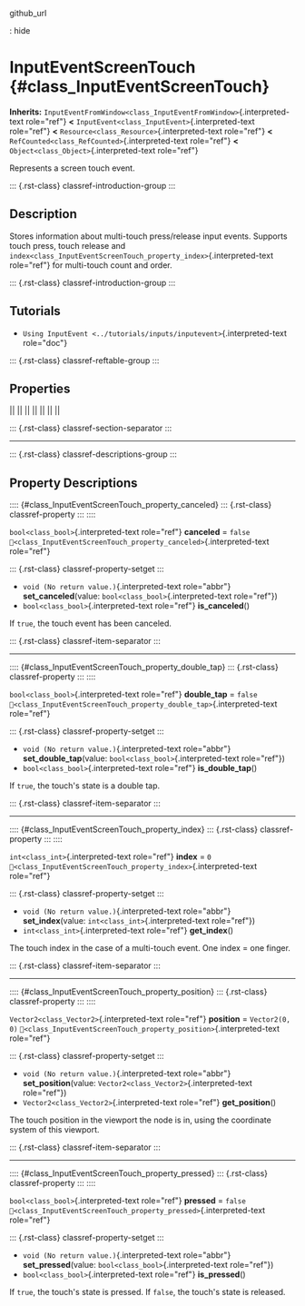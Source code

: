 github_url

:   hide

# InputEventScreenTouch {#class_InputEventScreenTouch}

**Inherits:**
`InputEventFromWindow<class_InputEventFromWindow>`{.interpreted-text
role="ref"} **\<** `InputEvent<class_InputEvent>`{.interpreted-text
role="ref"} **\<** `Resource<class_Resource>`{.interpreted-text
role="ref"} **\<** `RefCounted<class_RefCounted>`{.interpreted-text
role="ref"} **\<** `Object<class_Object>`{.interpreted-text role="ref"}

Represents a screen touch event.

::: {.rst-class}
classref-introduction-group
:::

## Description

Stores information about multi-touch press/release input events.
Supports touch press, touch release and
`index<class_InputEventScreenTouch_property_index>`{.interpreted-text
role="ref"} for multi-touch count and order.

::: {.rst-class}
classref-introduction-group
:::

## Tutorials

- `Using InputEvent <../tutorials/inputs/inputevent>`{.interpreted-text
  role="doc"}

::: {.rst-class}
classref-reftable-group
:::

## Properties

||
||
||
||
||
||
||

::: {.rst-class}
classref-section-separator
:::

------------------------------------------------------------------------

::: {.rst-class}
classref-descriptions-group
:::

## Property Descriptions

:::: {#class_InputEventScreenTouch_property_canceled}
::: {.rst-class}
classref-property
:::
::::

`bool<class_bool>`{.interpreted-text role="ref"} **canceled** = `false`
`🔗<class_InputEventScreenTouch_property_canceled>`{.interpreted-text
role="ref"}

::: {.rst-class}
classref-property-setget
:::

- `void (No return value.)`{.interpreted-text role="abbr"}
  **set_canceled**(value: `bool<class_bool>`{.interpreted-text
  role="ref"})
- `bool<class_bool>`{.interpreted-text role="ref"} **is_canceled**()

If `true`, the touch event has been canceled.

::: {.rst-class}
classref-item-separator
:::

------------------------------------------------------------------------

:::: {#class_InputEventScreenTouch_property_double_tap}
::: {.rst-class}
classref-property
:::
::::

`bool<class_bool>`{.interpreted-text role="ref"} **double_tap** =
`false`
`🔗<class_InputEventScreenTouch_property_double_tap>`{.interpreted-text
role="ref"}

::: {.rst-class}
classref-property-setget
:::

- `void (No return value.)`{.interpreted-text role="abbr"}
  **set_double_tap**(value: `bool<class_bool>`{.interpreted-text
  role="ref"})
- `bool<class_bool>`{.interpreted-text role="ref"} **is_double_tap**()

If `true`, the touch\'s state is a double tap.

::: {.rst-class}
classref-item-separator
:::

------------------------------------------------------------------------

:::: {#class_InputEventScreenTouch_property_index}
::: {.rst-class}
classref-property
:::
::::

`int<class_int>`{.interpreted-text role="ref"} **index** = `0`
`🔗<class_InputEventScreenTouch_property_index>`{.interpreted-text
role="ref"}

::: {.rst-class}
classref-property-setget
:::

- `void (No return value.)`{.interpreted-text role="abbr"}
  **set_index**(value: `int<class_int>`{.interpreted-text role="ref"})
- `int<class_int>`{.interpreted-text role="ref"} **get_index**()

The touch index in the case of a multi-touch event. One index = one
finger.

::: {.rst-class}
classref-item-separator
:::

------------------------------------------------------------------------

:::: {#class_InputEventScreenTouch_property_position}
::: {.rst-class}
classref-property
:::
::::

`Vector2<class_Vector2>`{.interpreted-text role="ref"} **position** =
`Vector2(0, 0)`
`🔗<class_InputEventScreenTouch_property_position>`{.interpreted-text
role="ref"}

::: {.rst-class}
classref-property-setget
:::

- `void (No return value.)`{.interpreted-text role="abbr"}
  **set_position**(value: `Vector2<class_Vector2>`{.interpreted-text
  role="ref"})
- `Vector2<class_Vector2>`{.interpreted-text role="ref"}
  **get_position**()

The touch position in the viewport the node is in, using the coordinate
system of this viewport.

::: {.rst-class}
classref-item-separator
:::

------------------------------------------------------------------------

:::: {#class_InputEventScreenTouch_property_pressed}
::: {.rst-class}
classref-property
:::
::::

`bool<class_bool>`{.interpreted-text role="ref"} **pressed** = `false`
`🔗<class_InputEventScreenTouch_property_pressed>`{.interpreted-text
role="ref"}

::: {.rst-class}
classref-property-setget
:::

- `void (No return value.)`{.interpreted-text role="abbr"}
  **set_pressed**(value: `bool<class_bool>`{.interpreted-text
  role="ref"})
- `bool<class_bool>`{.interpreted-text role="ref"} **is_pressed**()

If `true`, the touch\'s state is pressed. If `false`, the touch\'s state
is released.
